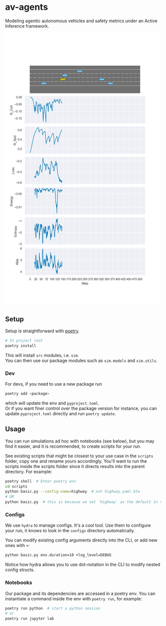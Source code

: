 # av-agents

Modeling agentic autonomous vehicles and safety metrics under an Active Inference framework.


![blah](media/hotshot-500-sample.gif)


## Setup

Setup is straightforward with [poetry](https://python-poetry.org/docs/).
```bash
# In project root
poetry install
```
This will install `src` modules, i.e. `sim`.  
You can then use our package modules such as `sim.models` and `sim.utils`.

### Dev
For devs, if you need to use a new package run
```bash
poetry add <package>
```
which will update the env and `pyproject.toml`.  
Or if you want finer control over the package version for instance,
you can update `pyproject.toml` directly and run `poetry update`.

## Usage

You can run simulations ad hoc with notebooks (see below), 
but you may find it easier, and it is recommended, to create scripts for your run.

See existing scripts that might be closest to your use case in the `scripts` folder, copy one and rename yours 
accordingly.
You'll want to run the scripts inside the scripts folder since it directs results into the parent directory. For 
example:

```bash
poetry shell  # Enter poetry env
cd scripts
python basic.py --config-name=highway  # not highway.yaml btw
# OR
python basic.py  # this is because we set 'highway' as the default in the basic.py hydra wrapper
```

### Configs

We use `hydra` to manage configs. It's a cool tool. Use them to configure your run, it knows to look in the 
`configs` directory automatically.

You can modify existing config arguments directly into the CLI, or add new ones with `+`:

```bash
python basic.py env.duration=10 +log_level=DEBUG
```
Notice how hydra allows you to use dot-notation in the CLI to modify nested config structs.

### Notebooks

Our package and its dependencies are accessed in a poetry env.
You can instantiate a command inside the env with `poetry run`, for example:
```bash
poetry run python  # start a python session
# or
poetry run jupyter lab
```

